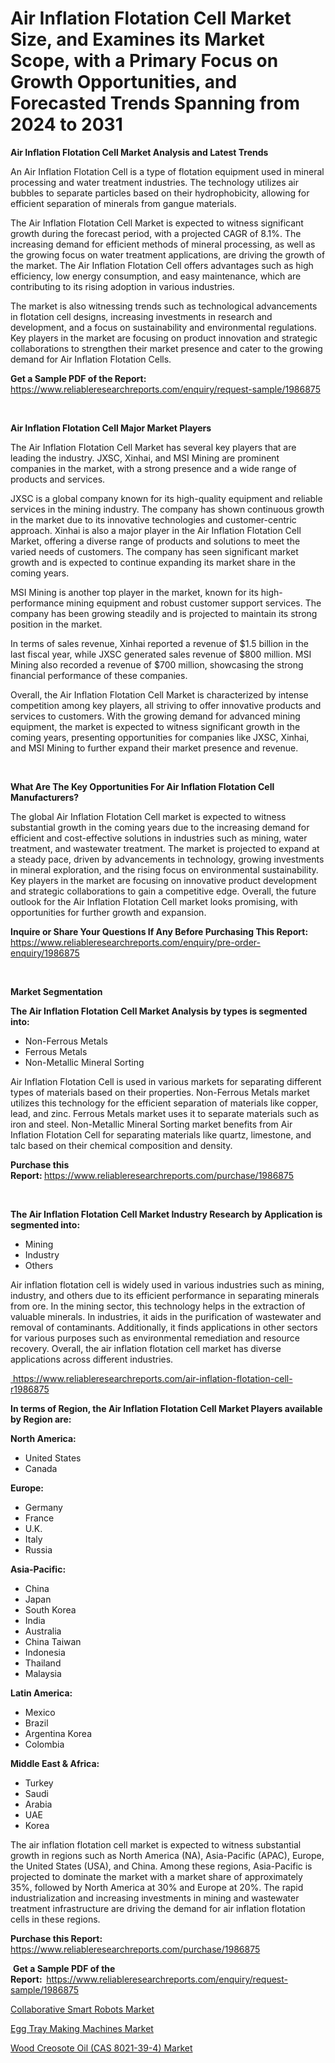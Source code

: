 <p><h1>Air Inflation Flotation Cell Market Size, and Examines its Market Scope, with a Primary Focus on Growth Opportunities, and Forecasted Trends Spanning from 2024 to 2031</h1></p><p><strong>Air Inflation Flotation Cell Market Analysis and Latest Trends</strong></p>
<p><p>An Air Inflation Flotation Cell is a type of flotation equipment used in mineral processing and water treatment industries. The technology utilizes air bubbles to separate particles based on their hydrophobicity, allowing for efficient separation of minerals from gangue materials.</p><p>The Air Inflation Flotation Cell Market is expected to witness significant growth during the forecast period, with a projected CAGR of 8.1%. The increasing demand for efficient methods of mineral processing, as well as the growing focus on water treatment applications, are driving the growth of the market. The Air Inflation Flotation Cell offers advantages such as high efficiency, low energy consumption, and easy maintenance, which are contributing to its rising adoption in various industries.</p><p>The market is also witnessing trends such as technological advancements in flotation cell designs, increasing investments in research and development, and a focus on sustainability and environmental regulations. Key players in the market are focusing on product innovation and strategic collaborations to strengthen their market presence and cater to the growing demand for Air Inflation Flotation Cells.</p></p>
<p><strong>Get a Sample PDF of the Report:&nbsp;</strong> <a href="https://www.reliableresearchreports.com/enquiry/request-sample/1986875">https://www.reliableresearchreports.com/enquiry/request-sample/1986875</a></p>
<p>&nbsp;</p>
<p><strong>Air Inflation Flotation Cell Major Market Players</strong></p>
<p><p>The Air Inflation Flotation Cell Market has several key players that are leading the industry. JXSC, Xinhai, and MSI Mining are prominent companies in the market, with a strong presence and a wide range of products and services. </p><p>JXSC is a global company known for its high-quality equipment and reliable services in the mining industry. The company has shown continuous growth in the market due to its innovative technologies and customer-centric approach. Xinhai is also a major player in the Air Inflation Flotation Cell Market, offering a diverse range of products and solutions to meet the varied needs of customers. The company has seen significant market growth and is expected to continue expanding its market share in the coming years.</p><p>MSI Mining is another top player in the market, known for its high-performance mining equipment and robust customer support services. The company has been growing steadily and is projected to maintain its strong position in the market.</p><p>In terms of sales revenue, Xinhai reported a revenue of $1.5 billion in the last fiscal year, while JXSC generated sales revenue of $800 million. MSI Mining also recorded a revenue of $700 million, showcasing the strong financial performance of these companies.</p><p>Overall, the Air Inflation Flotation Cell Market is characterized by intense competition among key players, all striving to offer innovative products and services to customers. With the growing demand for advanced mining equipment, the market is expected to witness significant growth in the coming years, presenting opportunities for companies like JXSC, Xinhai, and MSI Mining to further expand their market presence and revenue.</p></p>
<p>&nbsp;</p>
<p><strong>What Are The Key Opportunities For Air Inflation Flotation Cell Manufacturers?</strong></p>
<p><p>The global Air Inflation Flotation Cell market is expected to witness substantial growth in the coming years due to the increasing demand for efficient and cost-effective solutions in industries such as mining, water treatment, and wastewater treatment. The market is projected to expand at a steady pace, driven by advancements in technology, growing investments in mineral exploration, and the rising focus on environmental sustainability. Key players in the market are focusing on innovative product development and strategic collaborations to gain a competitive edge. Overall, the future outlook for the Air Inflation Flotation Cell market looks promising, with opportunities for further growth and expansion.</p></p>
<p><strong>Inquire or Share Your Questions If Any Before Purchasing This Report:</strong> <a href="https://www.reliableresearchreports.com/enquiry/pre-order-enquiry/1986875">https://www.reliableresearchreports.com/enquiry/pre-order-enquiry/1986875</a></p>
<p>&nbsp;</p>
<p><strong>Market Segmentation</strong></p>
<p><strong>The Air Inflation Flotation Cell Market Analysis by types is segmented into:</strong></p>
<p><ul><li>Non-Ferrous Metals</li><li>Ferrous Metals</li><li>Non-Metallic Mineral Sorting</li></ul></p>
<p><p>Air Inflation Flotation Cell is used in various markets for separating different types of materials based on their properties. Non-Ferrous Metals market utilizes this technology for the efficient separation of materials like copper, lead, and zinc. Ferrous Metals market uses it to separate materials such as iron and steel. Non-Metallic Mineral Sorting market benefits from Air Inflation Flotation Cell for separating materials like quartz, limestone, and talc based on their chemical composition and density.</p></p>
<p><strong>Purchase this Report:&nbsp;</strong><a href="https://www.reliableresearchreports.com/purchase/1986875">https://www.reliableresearchreports.com/purchase/1986875</a></p>
<p>&nbsp;</p>
<p><strong>The Air Inflation Flotation Cell Market Industry Research by Application is segmented into:</strong></p>
<p><ul><li>Mining</li><li>Industry</li><li>Others</li></ul></p>
<p><p>Air inflation flotation cell is widely used in various industries such as mining, industry, and others due to its efficient performance in separating minerals from ore. In the mining sector, this technology helps in the extraction of valuable minerals. In industries, it aids in the purification of wastewater and removal of contaminants. Additionally, it finds applications in other sectors for various purposes such as environmental remediation and resource recovery. Overall, the air inflation flotation cell market has diverse applications across different industries.</p></p>
<p><a href="https://www.reliableresearchreports.com/air-inflation-flotation-cell-r1986875">&nbsp;https://www.reliableresearchreports.com/air-inflation-flotation-cell-r1986875</a></p>
<p><strong>In terms of Region, the Air Inflation Flotation Cell Market Players available by Region are:</strong></p>
<p>
    <p> <strong> North America: </strong>
        <ul>
            <li>United States</li>
            <li>Canada</li>
        </ul>
        </p> 
    <p> <strong> Europe: </strong>
        <ul>
            <li>Germany</li>
            <li>France</li>
            <li>U.K.</li>
            <li>Italy</li>
            <li>Russia</li>
        </ul>
        </p> 
    <p> <strong> Asia-Pacific: </strong>
        <ul>
            <li>China</li>
            <li>Japan</li>
            <li>South Korea</li>
            <li>India</li>
            <li>Australia</li>
            <li>China Taiwan</li>
            <li>Indonesia</li>
            <li>Thailand</li>
            <li>Malaysia</li>
        </ul>
        </p> 
    <p> <strong> Latin America: </strong>
        <ul>
            <li>Mexico</li>
            <li>Brazil</li>
            <li>Argentina Korea</li>
            <li>Colombia</li>
        </ul>
        </p> 
    <p> <strong> Middle East & Africa: </strong>
        <ul>
            <li>Turkey</li>
            <li>Saudi</li>
            <li>Arabia</li>
            <li>UAE</li>
            <li>Korea</li>
        </ul>
    </p>
    </p>
<p><p>The air inflation flotation cell market is expected to witness substantial growth in regions such as North America (NA), Asia-Pacific (APAC), Europe, the United States (USA), and China. Among these regions, Asia-Pacific is projected to dominate the market with a market share of approximately 35%, followed by North America at 30% and Europe at 20%. The rapid industrialization and increasing investments in mining and wastewater treatment infrastructure are driving the demand for air inflation flotation cells in these regions.</p></p>
<p><strong>Purchase this Report: </strong><a href="https://www.reliableresearchreports.com/purchase/1986875">https://www.reliableresearchreports.com/purchase/1986875</a></p>
<p>&nbsp;<strong>Get a Sample PDF of the Report:&nbsp;&nbsp;</strong><a href="https://www.reliableresearchreports.com/enquiry/request-sample/1986875">https://www.reliableresearchreports.com/enquiry/request-sample/1986875</a></p>
<p><strong></strong></p>
<p><p><a href="https://www.linkedin.com/pulse/collaborative-smart-robots-market-ndash-industry-trends-forecast-5tcte">Collaborative Smart Robots Market</a></p><p><a href="https://www.linkedin.com/pulse/global-egg-tray-making-machines-market-share-growth-opportunities-5g9de">Egg Tray Making Machines Market</a></p><p><a href="https://www.linkedin.com/pulse/wood-creosote-oil-cas-8021-39-4-market-forecast-global-trends-cb2ae">Wood Creosote Oil (CAS 8021-39-4) Market</a></p></p>